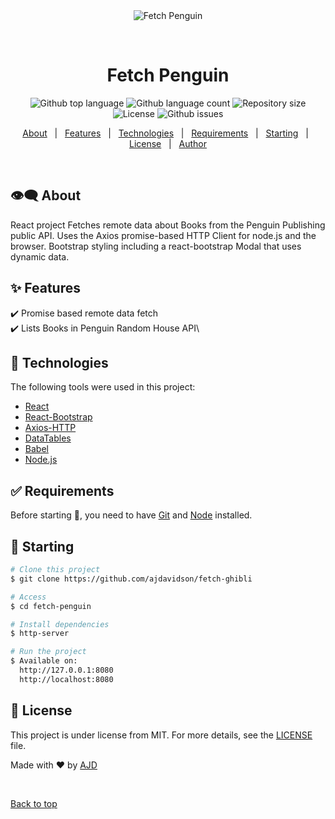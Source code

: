 <div align="center" id="top"> 
  <img src="./demo.gif" alt="Fetch Penguin" />

  &#xa0;

  <!-- <a href="https://fetchpenguin.netlify.app">Demo</a> -->
</div>

<h1 align="center">Fetch Penguin</h1>

<p align="center">
  <img alt="Github top language" src="https://img.shields.io/github/languages/top/ajdavidson/fetch-penguin?color=56BEB8">

  <img alt="Github language count" src="https://img.shields.io/github/languages/count/ajdavidson/fetch-penguin?color=56BEB8">

  <img alt="Repository size" src="https://img.shields.io/github/repo-size/ajdavidson/fetch-penguin?color=56BEB8">

  <img alt="License" src="https://img.shields.io/github/license/ajdavidson/fetch-penguin?color=56BEB8">

  <img alt="Github issues" src="https://img.shields.io/github/issues/ajdavidson/fetch-penguin?color=56BEB8" />

  <!-- <img alt="Github forks" src="https://img.shields.io/github/forks/ajdavidson/fetch-penguin?color=56BEB8" /> -->

  <!-- <img alt="Github stars" src="https://img.shields.io/github/stars/ajdavidson/fetch-penguin?color=56BEB8" /> -->
</p>

<!-- Status -->

<!-- <h4 align="center"> 
	🚧  Fetch Penguin 🚀 Under construction...  🚧
</h4> 

<hr> -->

<p align="center">
  <a href="#dart-about">About</a> &#xa0; | &#xa0; 
  <a href="#sparkles-features">Features</a> &#xa0; | &#xa0;
  <a href="#rocket-technologies">Technologies</a> &#xa0; | &#xa0;
  <a href="#white_check_mark-requirements">Requirements</a> &#xa0; | &#xa0;
  <a href="#checkered_flag-starting">Starting</a> &#xa0; | &#xa0;
  <a href="#memo-license">License</a> &#xa0; | &#xa0;
  <a href="https://github.com/ajdavidson" target="_blank">Author</a>
</p>

<br>

## :eye_speech_bubble: About ##

React project Fetches remote data about Books from the Penguin Publishing public API.
Uses the Axios promise-based HTTP Client for node.js and the browser.  Bootstrap styling
including a react-bootstrap Modal that uses dynamic data.

## :sparkles: Features ##

:heavy_check_mark: Promise based remote data fetch\
:heavy_check_mark: Lists Books in Penguin Random House API\


## :rocket: Technologies ##

The following tools were used in this project:

- [React](https://pt-br.reactjs.org/)
- [React-Bootstrap](https://react-bootstrap.github.io/)
- [Axios-HTTP](https://axios-http.com/)
- [DataTables](https://datatables.net/)
- [Babel](https://babeljs.io/)
- [Node.js](https://nodejs.org/en/)


## :white_check_mark: Requirements ##

Before starting :checkered_flag:, you need to have [Git](https://git-scm.com) and [Node](https://nodejs.org/en/) installed.

## :checkered_flag: Starting ##

```bash
# Clone this project
$ git clone https://github.com/ajdavidson/fetch-ghibli

# Access
$ cd fetch-penguin

# Install dependencies
$ http-server

# Run the project
$ Available on:
  http://127.0.0.1:8080
  http://localhost:8080

```

## :memo: License ##

This project is under license from MIT. For more details, see the [LICENSE](LICENSE.md) file.


Made with :heart: by <a href="https://github.com/ajdavidson" target="_blank">AJD</a>

&#xa0;

<a href="#top">Back to top</a>
